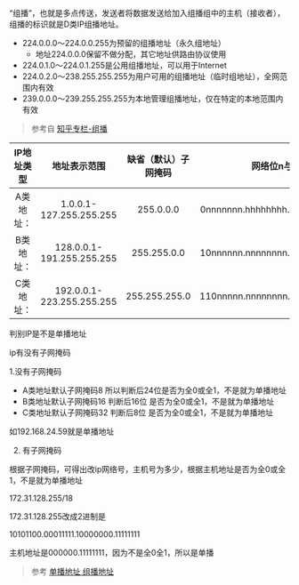 “组播”，也就是多点传送，发送者将数据发送给加入组播组中的主机（接收者），组播的标识就是D类IP组播地址。

* 224.0.0.0～224.0.0.255为预留的组播地址（永久组地址）
    * 地址224.0.0.0保留不做分配，其它地址供路由协议使用
* 224.0.1.0～224.0.1.255是公用组播地址，可以用于Internet
* 224.0.2.0～238.255.255.255为用户可用的组播地址（临时组地址），全网范围内有效
* 239.0.0.0～239.255.255.255为本地管理组播地址，仅在特定的本地范围内有效

> 参考自 [知乎专栏-组播](https://zhuanlan.zhihu.com/p/58222473)


|IP地址类型|地址表示范围|缺省（默认）子网掩码|网络位n与主机位h
|:-:|:-:|:-:|:-:|
|A类地址：|1.0.0.1-127.255.255.255|255.0.0.0|0nnnnnnn.hhhhhhhh.hhhhhhhh.hhhhhhhh
|B类地址：|128.0.0.1-191.255.255.255|255.255.0.0|10nnnnnn.nnnnnnnn.hhhhhhhh.hhhhhhhh
|C类地址：|192.0.0.1-223.255.255.255|255.255.255.0|110nnnnn.nnnnnnnn.nnnnnnnn.hhhhhhhh


判别IP是不是单播地址

ip有没有子网掩码

1.没有子网掩码

* A类地址默认子网掩码8  所以判断后24位是否为全0或全1，不是就为单播地址
* B类地址默认子网掩码16 判断后16位 是否为全0或全1，不是就为单播地址
* C类地址默认子网掩码32 判断后8位 是否为全0或全1，不是就为单播地址

如192.168.24.59就是单播地址

2. 有子网掩码

根据子网掩码，可得出改ip网络号，主机号为多少，根据主机地址是否为全0或全1，不是就为单播地址

172.31.128.255/18

172.31.128.255改成2进制是

10101100.00011111.10000000.11111111

主机地址是000000.11111111，因为不是全0全1，所以是单播



> 参考 [单播地址 组播地址](https://jingyan.baidu.com/article/5d368d1efc5fdd3f61c05778.html)
